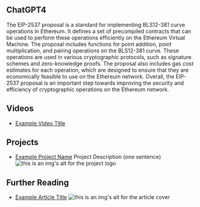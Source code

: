 ## ChatGPT4

The EIP-2537 proposal is a standard for implementing BLS12-381 curve operations in Ethereum. It defines a set of precompiled contracts that can be used to perform these operations efficiently on the Ethereum Virtual Machine. The proposal includes functions for point addition, point multiplication, and pairing operations on the BLS12-381 curve. These operations are used in various cryptographic protocols, such as signature schemes and zero-knowledge proofs. The proposal also includes gas cost estimates for each operation, which are designed to ensure that they are economically feasible to use on the Ethereum network. Overall, the EIP-2537 proposal is an important step towards improving the security and efficiency of cryptographic operations on the Ethereum network.

## Videos

- [Example Video Title](https://www.youtube.com/watch?v=TDGq4aeevgY)

## Projects

- [Example Project Name](https://xxxx.xxx/xxxxx) Project Description (one sentence) ![this is an img's alt for the project logo](https://xxxx.xxx/project-logo.xxx)

## Further Reading

- [Example Article Title](https://xxxx.xxx/xxxxx) ![this is an img's alt for the article cover](https://xxxx.xxx/article-cover.xxx)
